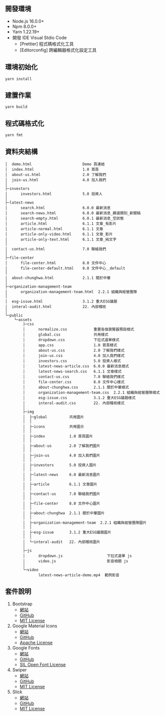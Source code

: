 ## 開發環境

- Node.js 16.0.0+
- Npm 8.0.0+
- Yarn 1.22.19+
- 開發 IDE Visual Stdio Code
  - [Prettier] 程式碼格式化工具
  - [Editorconfig] 跨編輯器格式化設定工具

## 環境初始化

```
yarn install
```

## 建置作業

```
yarn build
```

## 程式碼格式化

```
yarn fmt
```

## 資料夾結構

```
│  demo.html                       Demo 頁連結
│  index.html                      1.0 首頁
│  about-us.html                   2.0 了解我們
│  join-us.html                    4.0 加入我們
│
├─investors
│      investors.html              5.0 投資人
│
├─latest-news
│      search.html                 6.0.0 最新消息
│      search-news.html            6.0.0 最新消息_篩選類別_新聞稿
│      search-empty.html           6.0.1 最新消息_空狀態
│      article.html                6.1.1 文章_有影片
│      article-normal.html         6.1.1 文章
│      article-only-video.html     6.1.1 文章_影片
│      article-only-text.html      6.1.1 文章_純文字
│
│  contact-us.html                 7.0 聯絡我們
│
├─file-center
│      file-center.html            8.0 文件中心
│      file-center-default.html    8.0 文件中心＿default
│
│  about-chunghwa.html             2.1.1 關於中華
│
├─organization-management-team
│      organization-management-team.html  2.2.1 組織與經營團隊
│
│  esg-issue.html                  3.1.2 重大ESG議題
│  interal-audit.html              22. 內部稽核
│
└─public
    └─assets
        ├─css
        │      normalize.css            重置各個瀏覽器預設樣式
        │      global.css               共用樣式
        │      dropdown.css             下拉式選單樣式
        │      app.css                  1.0 首頁樣式
        │      about-us.css             2.0 了解我們樣式
        │      join-us.css              4.0 加入我們樣式
        │      investors.css            5.0 投資人樣式
        │      latest-news-article.css  6.0.0 最新消息樣式
        │      latest-news-search.css   6.1.1 文章樣式
        │      contact-us.css           7.0 聯絡我們樣式
        │      file-center.css          8.0 文件中心樣式
        │      about-chunghwa.css       2.1.1 關於中華樣式
        │      organization-management-team.css  2.2.1 組織與經營團隊樣式
        │      esg-issue.css            3.1.2 重大ESG議題樣式
        │      interal-audit.css        22. 內部稽核樣式
        │
        ├─img
        │  ├─global          共用圖片
        │  │
        │  ├─icons           共用圖示
        │  │
        │  ├─index           1.0 首頁圖片
        │  │
        │  ├─about-us        2.0 了解我們圖片
        │  │
        │  ├─join-us         4.0 加入我們圖片
        │  │
        │  ├─investors       5.0 投資人圖片
        │  │
        │  ├─latest-news     6.0 最新消息圖片
        │  │
        │  ├─article         6.1.1 文章圖片
        │  │
        │  ├─contact-us      7.0 聯絡我們圖片
        │  │
        │  ├─file-center     8.0 文件中心圖片
        │  │
        │  ├─about-chunghwa  2.1.1 關於中華圖片
        │  │
        │  ├─organization-management-team  2.2.1 組織與經營團隊圖片
        │  │
        │  ├─esg-issue       3.1.2 重大ESG議題圖片
        │  │
        │  └─interal-audit   22. 內部稽核圖片
        │
        ├─js
        │      dropdown.js                    下拉式選單 js
        │      video.js                       影音相關 js
        │
        └─video
               latest-news-article-demo.mp4  範例影音
```

## 套件說明

1. Bootstrap
   - [網站](https://getbootstrap.com/)
   - [GitHub](https://github.com/twbs/bootstrap)
   - [MIT License](https://raw.githubusercontent.com/twbs/bootstrap/main/LICENSE)
2. Google Material Icons
   - [網站](https://developers.google.com/fonts/docs/material_icons?hl=zh-tw)
   - [GitHub](https://github.com/google/material-design-icons/)
   - [Apache License](https://raw.githubusercontent.com/google/material-design-icons/master/LICENSE)
3. Google Fonts
   - [網站](https://fonts.google.com/)
   - [GitHub](https://github.com/google/fonts)
   - [SIL Open Font License](https://scripts.sil.org/cms/scripts/page.php?site_id=nrsi&id=OFL)
4. Swiper
   - [網站](https://swiperjs.com/)
   - [GitHub](https://github.com/nolimits4web/swiper)
   - [MIT License](https://raw.githubusercontent.com/nolimits4web/swiper/master/LICENSE)
5. Slick
   - [網站](https://kenwheeler.github.io/slick/)
   - [GitHub](https://github.com/kenwheeler/slick/)
   - [MIT License](https://raw.githubusercontent.com/kenwheeler/slick/master/LICENSE)
